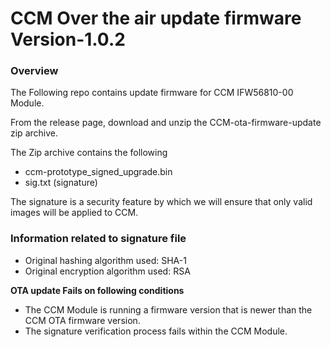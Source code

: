 CCM Over the air update firmware Version-1.0.2
===============

### Overview

The Following repo contains update firmware for CCM IFW56810-00 Module.

From the release page, download and unzip the CCM-ota-firmware-update zip archive.

The Zip archive contains the following

-   ccm-prototype_signed_upgrade.bin
-   sig.txt (signature)

The signature is a security feature by which we will ensure that only valid images will be applied to CCM.

### Information related to signature file 

-  Original hashing algorithm used: SHA-1
-  Original encryption algorithm used: RSA 

**OTA update Fails on following conditions**

-  The CCM Module is running a firmware version that is newer than the CCM OTA firmware version.
-  The signature verification process fails within the CCM Module.


